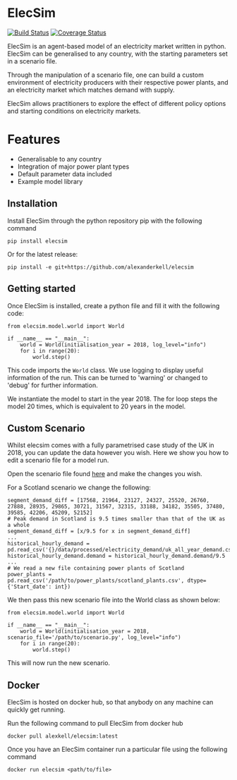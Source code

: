 # ElecSim

[![Build Status](https://travis-ci.org/alexanderkell/elecsim.svg?branch=master)](https://travis-ci.org/alexanderkell/elecsim) [![Coverage Status](https://coveralls.io/repos/github/alexanderkell/elecsim-paper/badge.svg?branch=master)](https://coveralls.io/github/alexanderkell/elecsim-paper?branch=master)

ElecSim is an agent-based model of an electricity market written in python. ElecSim can be generalised to any country, with the starting parameters set in a scenario file.

Through the manipulation of a scenario file, one can build a custom environment of electricity producers with their respective power plants, and an electricity market which matches demand with supply.

ElecSim allows practitioners to explore the effect of different policy options and starting conditions on electricity markets. 


# Features

* Generalisable to any country
* Integration of major power plant types
* Default parameter data included
* Example model library


## Installation

Install ElecSim through the python repository pip with the following command
```
pip install elecsim
```

Or for the latest release:
```
pip install -e git+https://github.com/alexanderkell/elecsim
```

## Getting started

Once ElecSim is installed, create a python file and fill it with the following code:

```
from elecsim.model.world import World 

if __name__ == "__main__":
    world = World(initialisation_year = 2018, log_level="info")
    for i in range(20):
        world.step()
```
This code imports the `World` class. We use logging to display useful information of the run. This can be turned to 'warning' or changed to 'debug' for further information.

We instantiate the model to start in the year 2018. The for loop steps the model 20 times, which is equivalent to 20 years in the model.

## Custom Scenario

Whilst elecsim comes with a fully parametrised case study of the UK in 2018, you can update the data however you wish. Here we show you how to edit a scenario file for a model run.

Open the scenario file found [here](https://github.com/alexanderkell/elecsim/blob/master/elecsim/scenario/scenario_data.py) and make the changes you wish. 

For a Scotland scenario we change the following:
```
segment_demand_diff = [17568, 21964, 23127, 24327, 25520, 26760, 27888, 28935, 29865, 30721, 31567, 32315, 33188, 34182, 35505, 37480, 39585, 42206, 45209, 52152]
# Peak demand in Scotland is 9.5 times smaller than that of the UK as a whole
segment_demand_diff = [x/9.5 for x in segment_demand_diff]
...
historical_hourly_demand = pd.read_csv('{}/data/processed/electricity_demand/uk_all_year_demand.csv'.format(ROOT_DIR))
historical_hourly_demand.demand = historical_hourly_demand.demand/9.5
...
# We read a new file containing power plants of Scotland
power_plants = pd.read_csv('/path/to/power_plants/scotland_plants.csv', dtype={'Start_date': int})
```
We then pass this new scenario file into the World class as shown below:

```
from elecsim.model.world import World 

if __name__ == "__main__":
    world = World(initialisation_year = 2018, scenario_file='/path/to/scenario.py', log_level="info")
    for i in range(20):
        world.step()
```

This will now run the new scenario.


## Docker

ElecSim is hosted on docker hub, so that anybody on any machine can quickly get running. 

Run the following command to pull ElecSim from docker hub
```
docker pull alexkell/elecsim:latest
```
Once you have an ElecSim container run a particular file using the following command
```
docker run elecsim <path/to/file>
```
